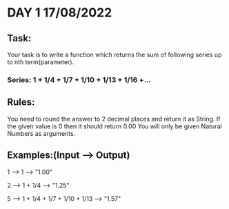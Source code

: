 
# DAY 1 17/08/2022
## Task:
Your task is to write a function which returns the sum of following series up to nth term(parameter).

### Series: 1 + 1/4 + 1/7 + 1/10 + 1/13 + 1/16 +...


## Rules:
You need to round the answer to 2 decimal places and return it as String.
If the given value is 0 then it should return 0.00
You will only be given Natural Numbers as arguments.

## Examples:(Input --> Output)
1 --> 1 --> "1.00"

2 --> 1 + 1/4 --> "1.25"

5 --> 1 + 1/4 + 1/7 + 1/10 + 1/13 --> "1.57"